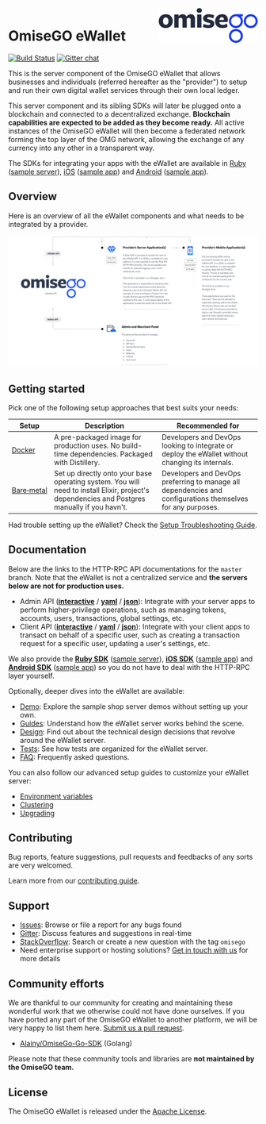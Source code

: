 <img src="assets/logo.png" align="right" />

# OmiseGO eWallet

[![Build Status](https://jenkins.omisego.io/buildStatus/icon?job=omisego/ewallet/master)](https://jenkins.omisego.io/blue/organizations/jenkins/omisego%2Fewallet/activity?branch=master) [![Gitter chat](https://badges.gitter.im/omisego/ewallet.png)](https://gitter.im/omisego/ewallet)

This is the server component of the OmiseGO eWallet that allows businesses and individuals (referred hereafter as the "provider") to setup and run their own digital wallet services through their own local ledger.

This server component and its sibling SDKs will later be plugged onto a blockchain and connected to a decentralized exchange. **Blockchain capabilities are expected to be added as they become ready.** All active instances of the OmiseGO eWallet will then become a federated network forming the top layer of the OMG network, allowing the exchange of any currency into any other in a transparent way.

The SDKs for integrating your apps with the eWallet are available in [Ruby](https://github.com/omisego/ruby-sdk) ([sample server](https://github.com/omisego/sample-server)), [iOS](https://github.com/omisego/ios-sdk) ([sample app](https://github.com/omisego/sample-ios)) and [Android](https://github.com/omisego/android-sdk) ([sample app](https://github.com/omisego/sample-android)).

## Overview

Here is an overview of all the eWallet components and what needs to be integrated by a provider.

![A provider's Sample Setup](assets/provider_setup.jpg)

## Getting started

Pick one of the following setup approaches that best suits your needs:

Setup | Description | Recommended for
-----------|-------------|----------------
[Docker](docs/setup/docker.md) | A pre-packaged image for production uses. No build-time dependencies. Packaged with Distillery. | Developers and DevOps looking to integrate or deploy the eWallet without changing its internals.
[Bare&#x2011;metal](docs/setup/bare_metal.md) | Set up directly onto your base operating system. You will need to install Elixir, project's dependencies and Postgres manually if you havn't. | Developers and DevOps preferring to manage all dependencies and configurations themselves for any purposes.

Had trouble setting up the eWallet? Check the [Setup Troubleshooting Guide](docs/setup/troubleshooting.md).

## Documentation

Below are the links to the HTTP-RPC API documentations for the `master` branch. Note that the eWallet is not a centralized service and **the servers below are not for production uses.**

- Admin API ([**interactive**](https://ewallet.staging.omisego.io/api/admin/docs.ui) / [**yaml**](https://ewallet.staging.omisego.io/api/admin/docs.yaml) / [**json**](https://ewallet.staging.omisego.io/api/admin/docs.json)): Integrate with your server apps to perform higher-privilege operations, such as managing tokens, accounts, users, transactions, global settings, etc.
- Client API ([**interactive**](https://ewallet.staging.omisego.io/api/client/docs.ui) / [**yaml**](https://ewallet.staging.omisego.io/api/client/docs.yaml) / [**json**](https://ewallet.staging.omisego.io/api/client/docs.json)): Integrate with your client apps to transact on behalf of a specific user, such as creating a transaction request for a specific user, updating a user's settings, etc.

We also provide the [**Ruby SDK**](https://github.com/omisego/ruby-sdk) ([sample server](https://github.com/omisego/sample-server)), [**iOS SDK**](https://github.com/omisego/ios-sdk) ([sample app](https://github.com/omisego/sample-ios)) and [**Android SDK**](https://github.com/omisego/android-sdk) ([sample app](https://github.com/omisego/sample-android)) so you do not have to deal with the HTTP-RPC layer yourself.

Optionally, deeper dives into the eWallet are available:

- [Demo](docs/demo.md): Explore the sample shop server demos without setting up your own.
- [Guides](docs/guides/guides.md): Understand how the eWallet server works behind the scene.
- [Design](docs/design/design.md): Find out about the technical design decisions that revolve around the eWallet server.
- [Tests](docs/tests/tests.md): See how tests are organized for the eWallet server.
- [FAQ](docs/faq.md): Frequently asked questions.

You can also follow our advanced setup guides to customize your eWallet server:

- [Environment variables](docs/setup/advanced/env.md)
- [Clustering](docs/setup/advanced/clustering.md)
- [Upgrading](docs/setup/upgrading/)

## Contributing

Bug reports, feature suggestions, pull requests and feedbacks of any sorts are very welcomed.

Learn more from our [contributing guide](.github/CONTRIBUTING.md).

## Support

- [Issues](https://github.com/omisego/ewallet/issues): Browse or file a report for any bugs found
- [Gitter](https://gitter.im/omisego/ewallet): Discuss features and suggestions in real-time
- [StackOverflow](https://stackoverflow.com/questions/tagged/omisego): Search or create a new question with the tag `omisego`
- Need enterprise support or hosting solutions? [Get in touch with us](mailto:thibault@omisego.co) for more details

## Community efforts

We are thankful to our community for creating and maintaining these wonderful work that we otherwise could not have done ourselves. If you have ported any part of the OmiseGO eWallet to another platform, we will be very happy to list them here. [Submit us a pull request](https://github.com/omisego/ewallet/pulls).

- [Alainy/OmiseGo-Go-SDK](https://github.com/Alainy/OmiseGo-Go-SDK) (Golang)

Please note that these community tools and libraries are **not maintained by the OmiseGO team.**

## License

The OmiseGO eWallet is released under the [Apache License](https://www.apache.org/licenses/LICENSE-2.0).
